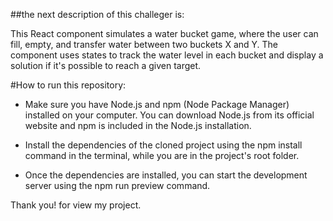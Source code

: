 ##the next description of this challeger is:

This React component simulates a water bucket game, where the user can fill, empty, and transfer water between two buckets X and Y. The component uses states to track the water level in each bucket and display a solution if it's possible to reach a given target.

#How to run this repository:

- Make sure you have Node.js and npm (Node Package Manager) installed on your computer. You can download Node.js from its official website and npm is included in the Node.js installation.

- Install the dependencies of the cloned project using the npm install command in the terminal, while you are in the project's root folder.

- Once the dependencies are installed, you can start the development server using the npm run preview command.


Thank you! for view my project.



